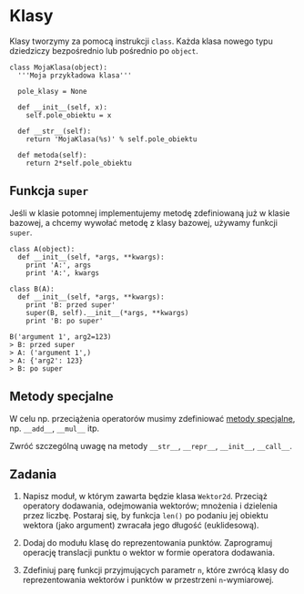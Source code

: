 Klasy
=============================

Klasy tworzymy za pomocą instrukcji `class`.
Każda klasa nowego typu dziedziczy
bezpośrednio lub pośrednio po `object`.

    class MojaKlasa(object):
      '''Moja przykładowa klasa'''

      pole_klasy = None

      def __init__(self, x):
        self.pole_obiektu = x

      def __str__(self):
        return 'MojaKlasa(%s)' % self.pole_obiektu

      def metoda(self):
        return 2*self.pole_obiektu

## Funkcja `super`

Jeśli w klasie potomnej implementujemy
metodę zdefiniowaną już w klasie bazowej,
a chcemy wywołać metodę z klasy bazowej,
używamy funkcji `super`.

    class A(object):
      def __init__(self, *args, **kwargs):
        print 'A:', args
        print 'A:', kwargs

    class B(A):
      def __init__(self, *args, **kwargs):
        print 'B: przed super'
        super(B, self).__init__(*args, **kwargs)
        print 'B: po super'

    B('argument 1', arg2=123)
    > B: przed super
    > A: ('argument 1',)
    > A: {'arg2': 123}
    > B: po super

## Metody specjalne

W celu np. przeciążenia operatorów
musimy zdefiniować [metody specjalne](https://docs.python.org/2/reference/datamodel.html#special-method-names),
np. `__add__`, `__mul__` itp.

Zwróć szczególną uwagę na metody `__str__`, `__repr__`,
`__init__`, `__call__`.

## Zadania

  1.  Napisz moduł, w którym
      zawarta będzie klasa `Wektor2d`.
      Przeciąż operatory dodawania,
      odejmowania wektorów;
      mnożenia i dzielenia przez liczbę.
      Postaraj się, by funkcja `len()`
      po podaniu jej obiektu wektora
      (jako argument)
      zwracała jego długość (euklidesową).

  2.  Dodaj do modułu klasę do reprezentowania punktów.
      Zaprogramuj operację translacji punktu o wektor
      w formie operatora dodawania.

  3.  Zdefiniuj parę funkcji przyjmujących parametr `n`,
      które zwrócą klasy do reprezentowania
      wektorów i punktów w przestrzeni `n`-wymiarowej.
